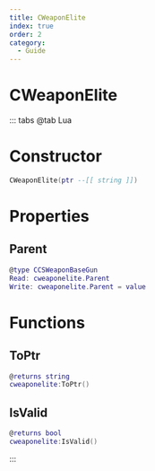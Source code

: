 ```yaml
---
title: CWeaponElite
index: true
order: 2
category:
  - Guide
---
```


# CWeaponElite

::: tabs
@tab Lua
# Constructor
```lua
CWeaponElite(ptr --[[ string ]])
```
# Properties
## Parent 
```lua
@type CCSWeaponBaseGun
Read: cweaponelite.Parent
Write: cweaponelite.Parent = value
```
# Functions
## ToPtr
```lua
@returns string
cweaponelite:ToPtr()
```
## IsValid
```lua
@returns bool
cweaponelite:IsValid()
```

:::